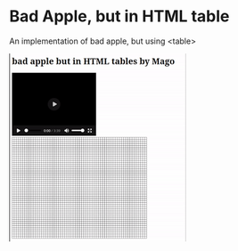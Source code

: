 # Bad Apple, but in HTML table
An implementation of bad apple, but using \<table\>

![demo](demo.gif)